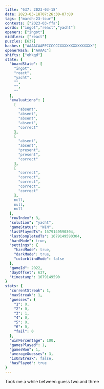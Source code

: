 ```yaml
---
title: "637: 2023-03-18"
date: 2023-03-18T07:26:30-07:00
tags: ["march-23-tour"]
contests: ["2023-03-ffa"]
words: ["ingot","react","yacht"]
openers: ["ingot"]
middlers: ["react"]
puzzles: [637]
hashes: ["AAAACAAPPCCCCCCXXXXXXXXXXXXXXX"]
openerHash: ["AAAAC"]
shifts: ["ehkqd"]
state: {
  "boardState": [
    "ingot",
    "react",
    "yacht",
    "",
    "",
    ""
  ],
  "evaluations": [
    [
      "absent",
      "absent",
      "absent",
      "absent",
      "correct"
    ],
    [
      "absent",
      "absent",
      "present",
      "present",
      "correct"
    ],
    [
      "correct",
      "correct",
      "correct",
      "correct",
      "correct"
    ],
    null,
    null,
    null
  ],
  "rowIndex": 3,
  "solution": "yacht",
  "gameStatus": "WIN",
  "lastPlayedTs": 1679149590304,
  "lastCompletedTs": 1679149590304,
  "hardMode": true,
  "settings": {
    "hardMode": true,
    "darkMode": true,
    "colorblindMode": false
  },
  "gameId": 2022,
  "dayOffset": 637,
  "timestamp": 1679149590
}
stats: {
  "currentStreak": 1,
  "maxStreak": 1,
  "guesses": {
    "1": 0,
    "2": 0,
    "3": 1,
    "4": 0,
    "5": 0,
    "6": 0,
    "fail": 0
  },
  "winPercentage": 100,
  "gamesPlayed": 1,
  "gamesWon": 1,
  "averageGuesses": 3,
  "isOnStreak": false,
  "hasPlayed": true
}
---
```

<!-- more -->
Took me a while between guess two and three

